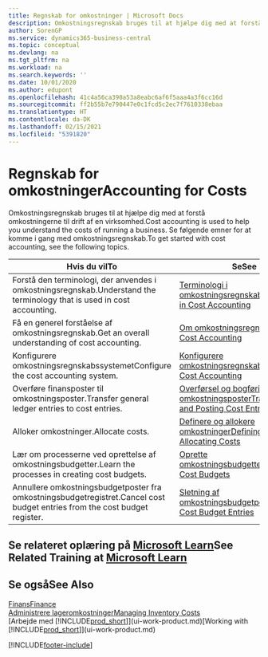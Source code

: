 ```yaml
---
title: Regnskab for omkostninger | Microsoft Docs
description: Omkostningsregnskab bruges til at hjælpe dig med at forstå omkostningerne til drift af en virksomhed. Se følgende emner for at komme i gang med omkostningsregnskab.
author: SorenGP
ms.service: dynamics365-business-central
ms.topic: conceptual
ms.devlang: na
ms.tgt_pltfrm: na
ms.workload: na
ms.search.keywords: ''
ms.date: 10/01/2020
ms.author: edupont
ms.openlocfilehash: 41c4a56ca390a53a8eabc6af6f5aaa4a3f6cc16d
ms.sourcegitcommit: ff2b55b7e790447e0c1fcd5c2ec7f7610338ebaa
ms.translationtype: HT
ms.contentlocale: da-DK
ms.lasthandoff: 02/15/2021
ms.locfileid: "5391820"
---
```

# <a name="accounting-for-costs"></a><span data-ttu-id="9e8ed-104">Regnskab for omkostninger</span><span class="sxs-lookup"><span data-stu-id="9e8ed-104">Accounting for Costs</span></span>
<span data-ttu-id="9e8ed-105">Omkostningsregnskab bruges til at hjælpe dig med at forstå omkostningerne til drift af en virksomhed.</span><span class="sxs-lookup"><span data-stu-id="9e8ed-105">Cost accounting is used to help you understand the costs of running a business.</span></span> <span data-ttu-id="9e8ed-106">Se følgende emner for at komme i gang med omkostningsregnskab.</span><span class="sxs-lookup"><span data-stu-id="9e8ed-106">To get started with cost accounting, see the following topics.</span></span>  

|<span data-ttu-id="9e8ed-107">Hvis du vil</span><span class="sxs-lookup"><span data-stu-id="9e8ed-107">To</span></span>|<span data-ttu-id="9e8ed-108">Se</span><span class="sxs-lookup"><span data-stu-id="9e8ed-108">See</span></span>|  
|--------|---------|  
|<span data-ttu-id="9e8ed-109">Forstå den terminologi, der anvendes i omkostningsregnskab.</span><span class="sxs-lookup"><span data-stu-id="9e8ed-109">Understand the terminology that is used in cost accounting.</span></span>|[<span data-ttu-id="9e8ed-110">Terminologi i omkostningsregnskab</span><span class="sxs-lookup"><span data-stu-id="9e8ed-110">Terminology in Cost Accounting</span></span>](finance-terminology-in-cost-accounting.md)|  
|<span data-ttu-id="9e8ed-111">Få en generel forståelse af omkostningsregnskab.</span><span class="sxs-lookup"><span data-stu-id="9e8ed-111">Get an overall understanding of cost accounting.</span></span>|[<span data-ttu-id="9e8ed-112">Om omkostningsregnskab</span><span class="sxs-lookup"><span data-stu-id="9e8ed-112">About Cost Accounting</span></span>](finance-about-cost-accounting.md)|  
|<span data-ttu-id="9e8ed-113">Konfigurere omkostningsregnskabssystemet</span><span class="sxs-lookup"><span data-stu-id="9e8ed-113">Configure the cost accounting system.</span></span>|[<span data-ttu-id="9e8ed-114">Konfigurere omkostningsregnskab</span><span class="sxs-lookup"><span data-stu-id="9e8ed-114">Setting Up Cost Accounting</span></span>](finance-set-up-cost-accounting.md)|  
|<span data-ttu-id="9e8ed-115">Overføre finansposter til omkostningsposter.</span><span class="sxs-lookup"><span data-stu-id="9e8ed-115">Transfer general ledger entries to cost entries.</span></span>|[<span data-ttu-id="9e8ed-116">Overførsel og bogføring af omkostningsposter</span><span class="sxs-lookup"><span data-stu-id="9e8ed-116">Transferring and Posting Cost Entries</span></span>](finance-transfer-and-post-cost-entries.md)|  
|<span data-ttu-id="9e8ed-117">Alloker omkostninger.</span><span class="sxs-lookup"><span data-stu-id="9e8ed-117">Allocate costs.</span></span>|[<span data-ttu-id="9e8ed-118">Definere og allokere omkostninger</span><span class="sxs-lookup"><span data-stu-id="9e8ed-118">Defining and Allocating Costs</span></span>](finance-define-and-allocate-costs.md)|  
|<span data-ttu-id="9e8ed-119">Lær om processerne ved oprettelse af omkostningsbudgetter.</span><span class="sxs-lookup"><span data-stu-id="9e8ed-119">Learn the processes in creating cost budgets.</span></span>|[<span data-ttu-id="9e8ed-120">Oprette omkostningsbudgetter</span><span class="sxs-lookup"><span data-stu-id="9e8ed-120">Creating Cost Budgets</span></span>](finance-create-cost-budgets.md)|
|<span data-ttu-id="9e8ed-121">Annullere omkostningsbudgetposter fra omkostningsbudgetregistret.</span><span class="sxs-lookup"><span data-stu-id="9e8ed-121">Cancel cost budget entries from the cost budget register.</span></span>|[<span data-ttu-id="9e8ed-122">Sletning af omkostningsbudgetposter</span><span class="sxs-lookup"><span data-stu-id="9e8ed-122">Deleting Cost Budget Entries</span></span>](finance-how-to-delete-cost-budget-entries.md)|

## <a name="see-related-training-at-microsoft-learn"></a><span data-ttu-id="9e8ed-123">Se relateret oplæring på [Microsoft Learn](/learn/paths/use-cost-accounting-dynamics-365-business-central/)</span><span class="sxs-lookup"><span data-stu-id="9e8ed-123">See Related Training at [Microsoft Learn](/learn/paths/use-cost-accounting-dynamics-365-business-central/)</span></span>

## <a name="see-also"></a><span data-ttu-id="9e8ed-124">Se også</span><span class="sxs-lookup"><span data-stu-id="9e8ed-124">See Also</span></span>  
[<span data-ttu-id="9e8ed-125">Finans</span><span class="sxs-lookup"><span data-stu-id="9e8ed-125">Finance</span></span>](finance.md)  
[<span data-ttu-id="9e8ed-126">Administrere lageromkostninger</span><span class="sxs-lookup"><span data-stu-id="9e8ed-126">Managing Inventory Costs</span></span>](finance-manage-inventory-costs.md)  
<span data-ttu-id="9e8ed-127">[Arbejde med [!INCLUDE[prod_short](includes/prod_short.md)]](ui-work-product.md)</span><span class="sxs-lookup"><span data-stu-id="9e8ed-127">[Working with [!INCLUDE[prod_short](includes/prod_short.md)]](ui-work-product.md)</span></span>


[!INCLUDE[footer-include](includes/footer-banner.md)]